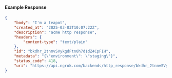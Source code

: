 <!-- Code generated for API Clients. DO NOT EDIT. -->

#### Example Response

```json
{
	"body": "I'm a teapot",
	"created_at": "2025-03-03T10:07:22Z",
	"description": "acme http response",
	"headers": {
		"content-type": "text/plain"
	},
	"id": "bkdhr_2tnmvSVykgdFtn0h7d1dZ4CpFIH",
	"metadata": "{\"environment\": \"staging\"}",
	"status_code": 418,
	"uri": "https://api.ngrok.com/backends/http_response/bkdhr_2tnmvSVykgdFtn0h7d1dZ4CpFIH"
}
```
